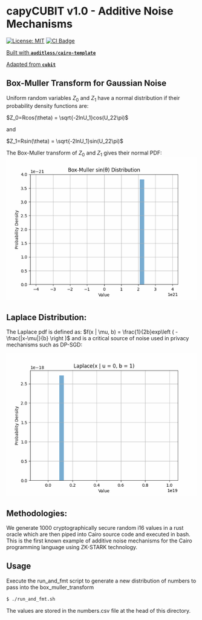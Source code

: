 # capyCUBIT v1.0 - Additive Noise Mechanisms

[![License: MIT](https://img.shields.io/badge/License-MIT-yellow.svg)](https://github.com/auditless/cairo-template/blob/main/LICENSE) <a href="https://github.com/drcapybara/capy-cubit/actions/workflows/test.yml"> <img src="https://github.com/drcapybara/capy-cubit/actions/workflows/test.yml/badge.svg?event=push" alt="CI Badge"/> </a>

[Built with **`auditless/cairo-template`**](https://github.com/auditless/cairo-template)

[Adapted from **`cubit`**](https://github.com/whatthedev-eth/cubit)

## Box-Muller Transform for Gaussian Noise

Uniform random variables $Z_0$ and $Z_1$ have a normal distribution if their probability density functions are:

$Z_0=Rcos(\theta) = \sqrt{-2lnU_1}cos(U_22\pi)$

and

$Z_1=Rsin(\theta) = \sqrt{-2lnU_1}sin(U_22\pi)$

The Box-Muller transform of $Z_0$ and $Z_1$ gives their normal PDF:
![normal curve](./img/dist2.gif)

## Laplace Distribution: 

The Laplace pdf is defined as: $f(x | \mu, b) = \frac{1}{2b}exp\left ( -\frac{|x-\mu|}{b}  \right )$ and is a critical source of noise used in privacy mechanisms such as DP-SGD:

![laplace curve](./img/lap_dist.gif)

## Methodologies:

We generate 1000 cryptographically secure random i16 values in a rust oracle which are then piped into Cairo source code and executed in bash. This is the first known example of additive noise mechanisms for the Cairo programming language using ZK-STARK technology.


## Usage

Execute the run_and_fmt script to generate a new distribution of numbers to pass into the box_muller_transform
```bash
$ ./run_and_fmt.sh
```

The values are stored in the numbers.csv file at the head of this directory.
